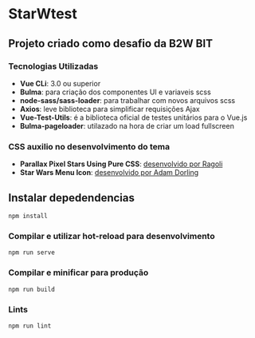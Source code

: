 # StarWtest

## Projeto criado como desafio da B2W BIT

### Tecnologias Utilizadas

- **Vue CLi**: 3.0 ou superior
- **Bulma**: para criação dos componentes UI e variaveis scss
- **node-sass/sass-loader**: para trabalhar com novos arquivos scss
- **Axios**: leve biblioteca para simplificar requisições Ajax
- **Vue-Test-Utils**: é a biblioteca oficial de testes unitários para o Vue.js
- **Bulma-pageloader**: utilazado na hora de criar um load fullscreen

### CSS auxilio no desenvolvimento do tema

- **Parallax Pixel Stars Using Pure CSS**: [desenvolvido por Ragoli](https://codepen.io/Glucio/pen/BoLWPo)
- **Star Wars Menu Icon**: [desenvolvido por Adam Dorling](https://codepen.io/Naito/pen/pgyOVm)

## Instalar depedendencias

```
npm install
```

### Compilar e utilizar hot-reload para desenvolvimento

```
npm run serve
```

### Compilar e minificar para produção

```
npm run build
```

### Lints

```
npm run lint
```

